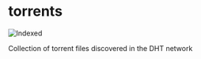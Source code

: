 torrents 
========
![Indexed](https://img.shields.io/badge/indexed-206126-blue)

Collection of torrent files discovered in the DHT network
